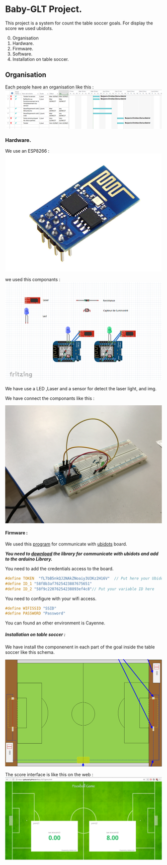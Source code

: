 # Baby-GLT Project.
This project is a system for count the table soccer goals.
For display the score we used ubidots.

0. Organisation
1. Hardware.
2. Firmware.
3. Software.
4. Installation on table soccer.

## Organisation
Each people have an organisation like this :
![planning](img/pics.png) 

### Hardware.
We use an ESP8266 : 
![ESP8266](img/ESP8266.jpg)


we used this componants :
![hardware](img/Fritzing.png)
 
We have use a LED ,Laser and a sensor for detect the laser light, and img.

We have connect the componants like this : 

![componant](img/img_comp.jpg)


#### Firmware : 
We used this [program](babyfoot.ino) for communicate with [ubidots](http://www.ubidots.com) board.

***You need to [download](https://ubidots.com/docs/devices/ESP8266-arduino.html#ubidots-esp8266) the library for communicate with ubidots and add to the arduino Library.***

You need to add the credentials access to the board.
``` C
#define TOKEN  "fL7bB5nkQJ2NAkZNoaiy3U3Kz2H16V"  // Put here your Ubidots TOKEN
#define ID_1 "58f8b3af7625423887675651"
#define ID_2 "58f9c22076254238893ef4c8"// Put your variable ID here

```

You need to configure with your wifi access.
``` C
#define WIFISSID "SSID"
#define PASSWORD "Password"
```

You can found an other environment is Cayenne.


##### Installation on table soccer : 
We have install the componenent in each part of the goal inside the table soccer like this schema.

![tablesoccer](img/Tbs.png)


The score interface is like this on the web : 
![score](img/score2.png)

